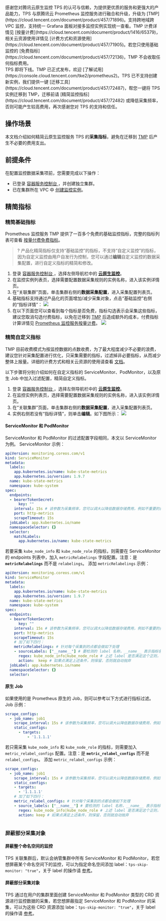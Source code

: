 <dx-alert infotype="alarm" title="温馨提示">
感谢您对腾讯云原生监控 TPS 的认可与信赖，为提供更优质的服务和更强大的产品能力，TPS 与原腾讯云 Prometheus 监控服务进行融合和升级，升级为 [TMP](https://cloud.tencent.com/document/product/457/71896)。支持跨地域跨 VPC 监控，支持统一 Grafana 面板对接多监控实例实现统一查看。TMP 计费详情见 [按量计费](https://cloud.tencent.com/document/product/1416/65379)，相关云资源使用详情见 [计费方式和资源使用](https://cloud.tencent.com/document/product/457/71905)。若您只使用基础监控的 [免费指标](https://cloud.tencent.com/document/product/457/72136)，TMP 不会收取任何指标费用。<br>
TPS 即将下线。TMP 已正式发布，欢迎 [了解试用](https://console.cloud.tencent.com/tke2/prometheus2)。TPS 已不支持创建新实例，我们提供一键 [迁移工具](https://cloud.tencent.com/document/product/457/72487)，帮您一键将 TPS 实例迁移到 TMP，迁移前请 [精简监控指标](https://cloud.tencent.com/document/product/457/72482) 或降低采集频率，否则可能产生较高费用，再次感谢您对 TPS 的支持和信任。
</dx-alert>

## 操作场景

本文档介绍如何精简云原生监控服务 TPS 的**采集指标**，避免在迁移到 [TMP](https://cloud.tencent.com/document/product/457/71896) 后产生不必要的费用支出。

## 前提条件

在配置监控数据采集项前，您需要完成以下操作：

- 已登录 [容器服务控制台 ](https://console.cloud.tencent.com/tke2)，并创建独立集群。
- 已在集群所在 VPC 中 [创建监控实例](https://cloud.tencent.com/document/product/457/49889#.E5.88.9B.E5.BB.BA.E7.9B.91.E6.8E.A7.E5.AE.9E.E4.BE.8B)。

## 精简指标

### 精简基础指标

Prometheus 监控服务 TMP 提供了一百多个免费的基础监控指标，完整的指标列表可查看 [按量付费免费指标](https://cloud.tencent.com/document/product/457/72136)。

> ? 产品化精简指标仅支持“基础监控”的指标，不支持“自定义监控”的指标，因为自定义监控由用户自发行为控制，您可以通过**编辑**自定义监控的数据采集配置，进行自定义指标的精简和修改。

1. 登录 [容器服务控制台 ](https://console.cloud.tencent.com/tke2)，选择左侧导航栏中的 **[云原生监控](https://console.cloud.tencent.com/tke2/prometheus)**。
2. 在监控实例列表页，选择需要配置数据采集规则的实例名称，进入该实例详情页。
3. 在“关联集群”页面，单击集群右侧的**数据采集配置**，进入采集配置列表页。
4. 基础指标支持通过产品化的页面增加/减少采集对象，点击“基础监控”右侧的“指标详情”：
   ![](https://qcloudimg.tencent-cloud.cn/raw/5eeb12d1c8b5768620f27b4f80514b7b.png)
5. 在以下页面您可以查看到每个指标是否免费，指标勾选表示会采集这些指标，建议您取消勾选付费指标，以免在迁移到 [TMP](https://cloud.tencent.com/document/product/457/71896) 后造成额外的成本，付费指标计算详情见 [Prometheus 监控服务按量计费](https://cloud.tencent.com/document/product/1416/65379)。
   ![](https://qcloudimg.tencent-cloud.cn/raw/f779eb49afb2d082dbec6d129cf257f1.png)

### 精简自定义指标

TMP 目前收费模式为按监控数据的点数收费，为了最大程度减少不必要的浪费，建议您针对采集配置进行优化，只采集需要的指标，过滤掉非必要指标，从而减少整体上报量。详细的计费方式和相关云资源的使用请查看 [文档](https://cloud.tencent.com/document/product/457/71905)。

以下步骤将分别介绍如何在自定义指标的 ServiceMonitor、PodMonitor，以及原生 Job 中加入过滤配置，精简自定义指标。
1. 登录 [容器服务控制台 ](https://console.cloud.tencent.com/tke2)，选择左侧导航栏中的 **[云原生监控](https://console.cloud.tencent.com/tke2/prometheus)**。
2. 在监控实例列表页，选择需要配置数据采集规则的实例名称，进入该实例详情页。
3. 在“关联集群”页面，单击集群右侧的**数据采集配置**，进入采集配置列表页。
4. 实例右侧若没有“指标详情”，则单击**编辑**。如下图所示：
   ![](https://qcloudimg.tencent-cloud.cn/raw/99cef0002eb93c6afba1f7ef89518825.png)

#### ServiceMonitor 和 PodMonitor

ServiceMonitor 和 PodMonitor 的过滤配置字段相同，本文以 ServiceMonitor 为例。
ServiceMonitor 示例：

```yaml
apiVersion: monitoring.coreos.com/v1
kind: ServiceMonitor
metadata:
  labels:
    app.kubernetes.io/name: kube-state-metrics
    app.kubernetes.io/version: 1.9.7
  name: kube-state-metrics
  namespace: kube-system
spec:
  endpoints:
  - bearerTokenSecret:
      key: ""
    interval: 15s # 该参数为采集频率，您可以调大以降低数据存储费用，例如不重要的指标可以改为 300s，可以降低20倍的监控数据采集量
    port: http-metrics
    scrapeTimeout: 15s
  jobLabel: app.kubernetes.io/name
  namespaceSelector: {}
  selector:
    matchLabels:
      app.kubernetes.io/name: kube-state-metrics
```

若要采集 `kube_node_info` 和 `kube_node_role` 的指标，则需要在 ServiceMonitor 的 endpoints 列表中，加入 `metricRelabelings` 字段配置。注意：是 **`metricRelabelings`** 而不是 `relabelings`。
添加 `metricRelabelings` 示例：
```yaml
apiVersion: monitoring.coreos.com/v1
kind: ServiceMonitor
metadata:
  labels:
    app.kubernetes.io/name: kube-state-metrics
    app.kubernetes.io/version: 1.9.7
  name: kube-state-metrics
  namespace: kube-system
spec:
  endpoints:
  - bearerTokenSecret:
      key: ""
    interval: 15s # 该参数为采集频率，您可以调大以降低数据存储费用，例如不重要的指标可以改为 300s，可以降低20倍的监控数据采集量
    port: http-metrics
    scrapeTimeout: 15s
    # 加了如下四行：
    metricRelabelings: # 针对每个采集到的点都会做如下处理
    - sourceLabels: ["__name__"] # 要检测的 label 名称，__name__ 表示指标名称，也可以是任意这个点所带的 label
      regex: kube_node_info|kube_node_role # 上述 label 是否满足这个正则，在这里，我们希望__name__满足 kube_node_info 或 kube_node_role
      action:  keep # 如果点满足上述条件，则保留，否则就自动抛弃
  jobLabel: app.kubernetes.io/name
  namespaceSelector: {}
  selector:
```

#### 原生 Job

如果使用的是 Prometheus 原生的 Job，则可以参考以下方式进行指标过滤。
Job 示例：

```yaml
scrape_configs:
  - job_name: job1
    scrape_interval: 15s # 该参数为采集频率，您可以调大以降低数据存储费用，例如不重要的指标可以改为 300s，可以降低20倍的监控数据采集量
    static_configs:
      - targets:
          - '1.1.1.1'
```

若只需采集 `kube_node_info` 和 `kube_node_role` 的指标，则需要加入 `metric_relabel_configs` 配置。注意：是 **`metric_relabel_configs`** 而不是 `relabel_configs`。
添加 `metric_relabel_configs` 示例：
```yaml
scrape_configs:
  - job_name: job1
    scrape_interval: 15s # 该参数为采集频率，您可以调大以降低数据存储费用，例如不重要的指标可以改为 300s，可以降低20倍的监控数据采集量
    static_configs:
    - targets:
      - '1.1.1.1'
    # 加了如下四行：
    metric_relabel_configs: # 针对每个采集到的点都会做如下处理
    - source_labels: ["__name__"] # 要检测的 label 名称，__name__ 表示指标名称，也可以是任意这个点所带的 label
      regex: kube_node_info|kube_node_role # 上述 label 是否满足这个正则，在这里，我们希望__name__满足 kube_node_info 或 kube_node_role
      action: keep # 如果点满足上述条件，则保留，否则就自动抛弃
		    
```

### 屏蔽部分采集对象

#### 屏蔽整个命名空间的监控

TPS 关联集群后，默认会纳管集群中所有 ServiceMonitor 和 PodMonitor，若您想屏蔽某个命名空间下的监控，可以为指定命名空间添加 label：`tps-skip-monitor: "true"`，关于 label 的操作请 [参考](https://kubernetes.io/zh/docs/concepts/overview/working-with-objects/labels/)。

#### 屏蔽部分采集对象

TPS 通过在用户的集群里面创建 ServiceMonitor 和 PodMonitor 类型的 CRD 资源进行监控数据的采集，若您想屏蔽指定 ServiceMonitor 和 PodMonitor 的采集，可以为这些 CRD 资源添加 labe：`tps-skip-monitor: "true"`，关于 label 的操作请 [参考](https://kubernetes.io/zh/docs/concepts/overview/working-with-objects/labels/)。
